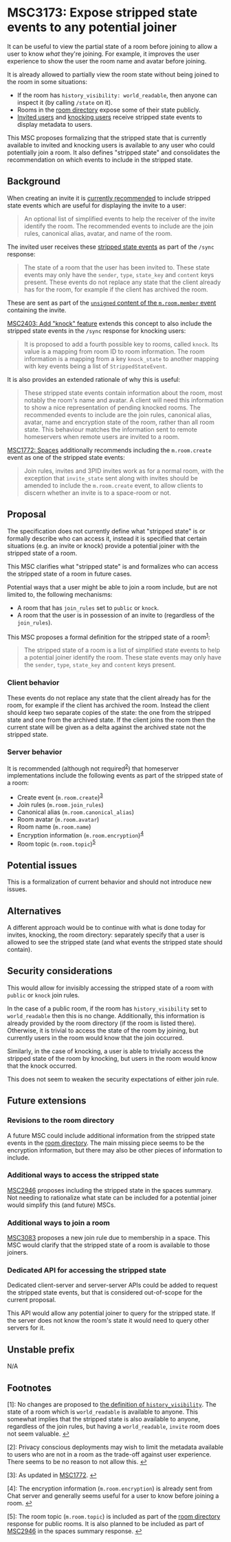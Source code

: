 # MSC3173: Expose stripped state events to any potential joiner

It can be useful to view the partial state of a room before joining to allow a user
to know *what* they're joining. For example, it improves the user experience to
show the user the room name and avatar before joining.

It is already allowed to partially view the room state without being joined to
the room in some situations:

* If the room has `history_visibility: world_readable`, then anyone can inspect
  it (by calling `/state` on it).
* Rooms in the [room directory](https://chat.api-spec.imzqqq.top/client_server/r0.6.1#get-matrix-client-r0-publicrooms)
  expose some of their state publicly.
* [Invited users](https://chat.api-spec.imzqqq.top/server_server/r0.1.4#put-matrix-federation-v2-invite-roomid-eventid)
  and [knocking users](https://github.com/matrix-org/matrix-doc/pull/2403)
  receive stripped state events to display metadata to users.

This MSC proposes formalizing that the stripped state that is currently available
to invited and knocking users is available to any user who could potentially join
a room. It also defines "stripped state" and consolidates the recommendation on
which events to include in the stripped state.

## Background

When creating an invite it is [currently recommended](https://chat.api-spec.imzqqq.top/server_server/r0.1.4#put-matrix-federation-v2-invite-roomid-eventid)
to include stripped state events which are useful for displaying the invite to a user:

> An optional list of simplified events to help the receiver of the invite identify
> the room. The recommended events to include are the join rules, canonical alias,
> avatar, and name of the room.

The invited user receives these [stripped state events](https://chat.api-spec.imzqqq.top/client_server/r0.6.1#get-matrix-client-r0-sync)
as part of the `/sync` response:

> The state of a room that the user has been invited to. These state events may
> only have the `sender`, `type`, `state_key` and `content` keys present. These
> events do not replace any state that the client already has for the room, for
> example if the client has archived the room.

These are sent as part of the [`unsigned` content of the `m.room.member` event](https://chat.api-spec.imzqqq.top/client_server/r0.6.1#m-room-member)
containing the invite.

[MSC2403: Add "knock" feature](https://github.com/matrix-org/matrix-doc/pull/2403)
extends this concept to also include the stripped state events in the `/sync` response
for knocking users:

> It is proposed to add a fourth possible key to rooms, called `knock`. Its value
> is a mapping from room ID to room information. The room information is a mapping
> from a key `knock_state` to another mapping with key events being a list of
> `StrippedStateEvent`.

It is also provides an extended rationale of why this is useful:

> These stripped state events contain information about the room, most notably the
> room's name and avatar. A client will need this information to show a nice
> representation of pending knocked rooms. The recommended events to include are the
> join rules, canonical alias, avatar, name and encryption state of the room, rather
> than all room state. This behaviour matches the information sent to remote
> homeservers when remote users are invited to a room.

[MSC1772: Spaces](https://github.com/matrix-org/matrix-doc/pull/1772) additionally
recommends including the `m.room.create` event as one of the stripped state events:

> Join rules, invites and 3PID invites work as for a normal room, with the exception
> that `invite_state` sent along with invites should be amended to include the
> `m.room.create` event, to allow clients to discern whether an invite is to a
> space-room or not.

## Proposal

The specification does not currently define what "stripped state" is or formally
describe who can access it, instead it is specified that certain situations (e.g.
an invite or knock) provide a potential joiner with the stripped state of a room.

This MSC clarifies what "stripped state" is and formalizes who can access the
stripped state of a room in future cases.

Potential ways that a user might be able to join a room include, but are not
limited to, the following mechanisms:

* A room that has `join_rules` set to `public` or `knock`.
* A room that the user is in possession of an invite to (regardless of the `join_rules`).

This MSC proposes a formal definition for the stripped state of a room<sup id="a1">[1](#f1)</sup>:

> The stripped state of a room is a list of simplified state events to help a
> potential joiner identify the room. These state events may only have the
> `sender`, `type`, `state_key` and `content` keys present.

### Client behavior

These events do not replace any state that the client already has for the room,
for example if the client has archived the room. Instead the client should keep
two separate copies of the state: the one from the stripped state and one from the
archived state. If the client joins the room then the current state will be given
as a delta against the archived state not the stripped state.

### Server behavior

It is recommended (although not required<sup id="a2">[2](#f2)</sup>) that
homeserver implementations include the following events as part of the stripped
state of a room:

* Create event (`m.room.create`)<sup id="a3">[3](#f3)</sup>
* Join rules (`m.room.join_rules`)
* Canonical alias (`m.room.canonical_alias`)
* Room avatar (`m.room.avatar`)
* Room name (`m.room.name`)
* Encryption information (`m.room.encryption`)<sup id="a4">[4](#f4)</sup>
* Room topic (`m.room.topic`)<sup id="a5">[5](#f5)</sup>

## Potential issues

This is a formalization of current behavior and should not introduce new issues.

## Alternatives

A different approach would be to continue with what is done today for invites,
knocking, the room directory: separately specify that a user is allowed to see
the stripped state (and what events the stripped state should contain).

## Security considerations

This would allow for invisibly accessing the stripped state of a room with `public`
or `knock` join rules.

In the case of a public room, if the room has `history_visibility` set to `world_readable`
then this is no change. Additionally, this information is already provided by the
room directory (if the room is listed there). Otherwise, it is trivial to access
the state of the room by joining, but currently users in the room would know
that the join occurred.

Similarly, in the case of knocking, a user is able to trivially access the
stripped state of the room by knocking, but users in the room would know that
the knock occurred.

This does not seem to weaken the security expectations of either join rule.

## Future extensions

### Revisions to the room directory

A future MSC could include additional information from the stripped state events
in the [room directory](https://chat.api-spec.imzqqq.top/client_server/r0.6.1#get-matrix-client-r0-publicrooms).
The main missing piece seems to be the encryption information, but there may also
be other pieces of information to include.

### Additional ways to access the stripped state

[MSC2946](https://github.com/matrix-org/matrix-doc/pull/2946) proposes including
the stripped state in the spaces summary. Not needing to rationalize what state
can be included for a potential joiner would simplify this (and future) MSCs.

### Additional ways to join a room

[MSC3083](https://github.com/matrix-org/matrix-doc/pull/3083) proposes a new
join rule due to membership in a space. This MSC would clarify that the stripped
state of a room is available to those joiners.

### Dedicated API for accessing the stripped state

Dedicated client-server and server-server APIs could be added to request the
stripped state events, but that is considered out-of-scope for the current
proposal.

This API would allow any potential joiner to query for the stripped state. If
the server does not know the room's state it would need to query other servers
for it.

## Unstable prefix

N/A

## Footnotes

<a id="f1"/>[1]: No changes are proposed to
[the definition of `history_visibility`](https://chat.api-spec.imzqqq.top/client_server/r0.6.1#room-history-visibility).
The state of a room which is `world_readable` is available to anyone. This somewhat
implies that the stripped state is also available to anyone, regardless of the join
rules, but having a `world_readable`, `invite` room does not seem valuable. [↩](#a1)

<a id="f2"/>[2]: Privacy conscious deployments may wish to limit the metadata
available to users who are not in a room as the trade-off against user experience.
There seems to be no reason to not allow this. [↩](#a2)

<a id="f3"/>[3]: As updated in [MSC1772](https://github.com/matrix-org/matrix-doc/pull/1772). [↩](#a3)

<a id="f4"/>[4]: The encryption information (`m.room.encryption`) is already sent
from Chat server and generally seems useful for  a user to know before joining a room.
[↩](#a4)

<a id="f5"/>[5]: The room topic (`m.room.topic`) is included as part of the
[room directory](https://chat.api-spec.imzqqq.top/client_server/r0.6.1#get-matrix-client-r0-publicrooms)
response for public rooms. It is also planned to be included as part of [MSC2946](https://github.com/matrix-org/matrix-doc/pull/2946)
in the spaces summary response. [↩](#a5)
